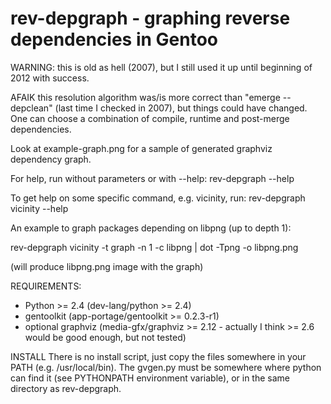 rev-depgraph - graphing reverse dependencies in Gentoo
====================================

WARNING: this is old as hell (2007), but I still used it up until beginning of 2012 with success.

AFAIK this resolution algorithm was/is more correct than "emerge --depclean" (last time I checked in 2007), but things could have changed. One can choose a combination of compile, runtime and post-merge dependencies.

Look at example-graph.png for a sample of generated graphviz dependency graph.


For help, run without parameters or with --help:
rev-depgraph --help

To get help on some specific command, e.g. vicinity, run:
rev-depgraph vicinity --help

An example to graph packages depending on libpng (up to depth 1):

rev-depgraph vicinity -t graph -n 1 -c libpng | dot -Tpng -o libpng.png

(will produce libpng.png image with the graph)

REQUIREMENTS:

* Python >= 2.4 (dev-lang/python >= 2.4)
* gentoolkit (app-portage/gentoolkit >= 0.2.3-r1)
* optional graphviz (media-gfx/graphviz >= 2.12 - actually I think >= 2.6 would be good enough, but not tested)

INSTALL
There is no install script, just copy the files somewhere in your PATH (e.g.
/usr/local/bin). The gvgen.py must be somewhere where python can find it (see
PYTHONPATH environment variable), or in the same directory as rev-depgraph.

